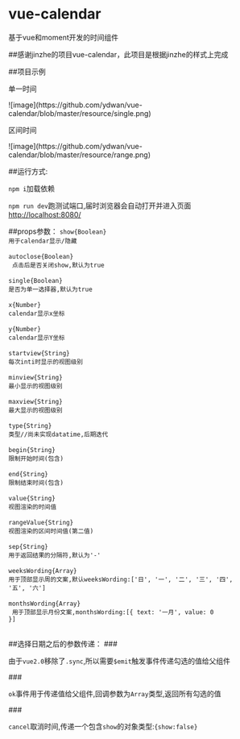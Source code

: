 # vue-calendar
基于vue和moment开发的时间组件

##感谢jinzhe的项目vue-calendar，此项目是根据jinzhe的样式上完成

##项目示例
<p>单一时间</p>
![image](https://github.com/ydwan/vue-calendar/blob/master/resource/single.png)

<p>区间时间</p>
![image](https://github.com/ydwan/vue-calendar/blob/master/resource/range.png)

##运行方式:
<p><code>npm i</code>加载依赖</p>
<p><code>npm run dev</code>跑测试端口,届时浏览器会自动打开并进入页面<a href='http://localhost:8080/'>http://localhost:8080/</a></p>

##props参数：
<code>show{Boolean} 用于calendar显示/隐藏</code><br><br>
<code>autoclose{Boolean}  点击后是否关闭show,默认为true</code><br><br>
<code>single{Boolean} 是否为单一选择器,默认为true</code><br><br>
<code>x{Number} calendar显示x坐标</code><br><br>
<code>y{Number} calendar显示Y坐标</code><br><br>
<code>startview{String} 每次inti时显示的视图级别</code><br><br>
<code>minview{String} 最小显示的视图级别</code><br><br>
<code>maxview{String} 最大显示的视图级别</code><br><br>
<code>type{String} 类型//尚未实现datatime,后期迭代</code><br><br>
<code>begin{String} 限制开始时间(包含)</code><br><br>
<code>end{String} 限制结束时间(包含)</code><br><br>
<code>value{String} 视图渲染的时间值</code><br><br>
<code>rangeValue{String}  视图渲染的区间时间值(第二值)</code><br><br>
<code>sep{String} 用于返回结果的分隔符,默认为'-'</code><br><br>
<code>weeksWording{Array} 用于顶部显示周的文案,默认weeksWording:['日', '一', '二', '三', '四', '五', '六']</code><br><br>
<code>monthsWording{Array}  用于顶部显示月份文案,monthsWording:[{ text: '一月', value: 0 }]</code><br><br>

##选择日期之后的参数传递：
###<p>由于<code>vue2.0</code>移除了<code>.sync</code>,所以需要<code>$emit</code>触发事件传递勾选的值给父组件</p>
###<p><code>ok</code>事件用于传递值给父组件,回调参数为<code>Array</code>类型,返回所有勾选的值</p>
###<p><code>cancel</code>取消时间,传递一个包含<code>show</code>的对象类型:<code>{show:false}</code></p>
